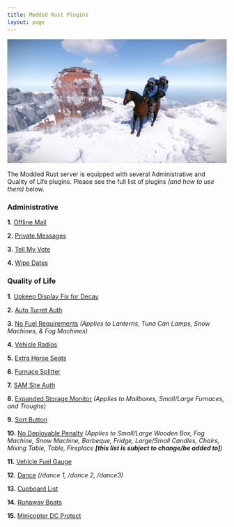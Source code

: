 ```yaml
---
title: Modded Rust Plugins
layout: page
---
```


![Horse Double Riding](/src/public/HorseDoubleRiding.jpg)

The Modded Rust server is equipped with several Administrative and Quality of Life plugins. Please see the full list of plugins _(and how to use them)_ below.

### Administrative

**1.** [Offline Mail](https://umod.org/plugins/offline-mail)

**2.** [Private Messages](https://umod.org/plugins/private-messages)

**3.** [Tell My Vote](https://umod.org/plugins/tell-my-vote)

**4.** [Wipe Dates](https://umod.org/plugins/wipe-dates)


### Quality of Life

**1.** [Upkeep Display Fix for Decay](https://umod.org/plugins/upkeep-display-fix)

**2.** [Auto Turret Auth](https://umod.org/plugins/auto-turret-authorization)

**3.** [No Fuel Requirements](https://umod.org/plugins/no-fuel-requirements) _(Applies to Lanterns, Tuna Can Lamps, Snow Machines, & Fog Machines)_

**4.** [Vehicle Radios](https://umod.org/plugins/car-radio)

**5.** [Extra Horse Seats](https://umod.org/plugins/horse-seat)

**6.** [Furnace Splitter](https://umod.org/plugins/furnace-splitter) 

**7.** [SAM Site Auth](https://umod.org/plugins/sam-site-authorization)

**8.** [Expanded Storage Monitor](https://umod.org/plugins/storage-monitor-control) _(Applies to Mailboxes, Small/Large Furnaces, and Troughs)_

**9.** [Sort Button](https://umod.org/plugins/sort-button)

**10.** [No Deployable Penalty](https://umod.org/plugins/no-deployable-penalty) _(Applies to Small/Large Wooden Box, Fog Machine, Snow Machine, Barbeque, Fridge, Large/Small Candles, Chairs, Mixing Table, Table, Fireplace **[this list is subject to change/be added to]**)_

**11.** [Vehicle Fuel Gauge](https://umod.org/plugins/fuel-gauge)

**12.** [Dance](https://umod.org/plugins/dance) _(/dance 1, /dance 2, /dance3)_

**13.** [Cupboard List](https://umod.org/plugins/cupboard-list)

**14.** [Runaway Boats](https://umod.org/plugins/runaway-boats)

**15.** [Minicopter DC Protect](https://umod.org/plugins/mini-copter-dc-protect)


